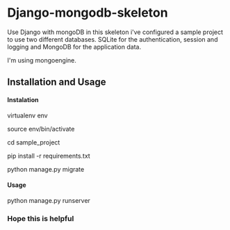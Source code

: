# Django-mongodb-skeleton

Use Django with mongoDB in this skeleton i've configured a sample project to use two different databases.
SQLite for the authentication, session and logging and MongoDB for the application data.

I'm using mongoengine.

## Installation and Usage
#### Instalation
virtualenv env

source env/bin/activate

cd sample_project

pip install -r requirements.txt

python manage.py migrate


#### Usage
python manage.py runserver


### Hope this is helpful
